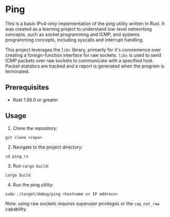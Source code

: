 # Ping

This is a basic IPv4-only implementation of the ping utility written in Rust. It was created as a learning project to understand low-level networking concepts, such as socket programming and ICMP, and systems programming concepts, including syscalls and interrupt handling.

This project leverages the `libc` library, primarily for it's convienience over creating a foreign-function interface for raw sockets. `libc` is used to send ICMP packets over raw sockets to communicate with a specified host. Packet statistics are tracked and a report is generated when the program is terminated.

## Prerequisites
- Rust 1.56.0 or greater

## Usage
1. Clone the repository:
```
git clone <repo>
```

2. Navigate to the project directory:
```
cd ping_rs
```

3. Run `cargo build`:
```
cargo build
```

4. Run the ping utility:
```
sudo ./target/debug/ping <hostname or IP address>
```
Note: using raw sockets requires superuser privileges or the `cap_net_raw` capability.

